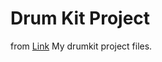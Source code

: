 # Drum Kit Project
from [Link](https://www.udemy.com/course/the-complete-web-development-bootcamp)
My drumkit project files.